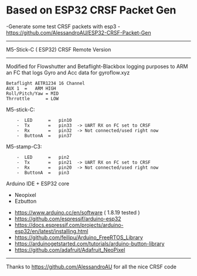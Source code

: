 # Based on ESP32 CRSF Packet Gen
  -Generate some test CRSF packets with esp3
  -https://github.com/AlessandroAU/ESP32-CRSF-Packet-Gen
 

______________________________
M5-Stick-C ( ESP32) CRSF Remote Version
______________________________

Modified for Flowshutter and Betaflight-Blackbox logging purposes
to ARM an FC that logs Gyro and Acc data for gyroflow.xyz 

    Betaflight AETR1234 16 Channel
    AUX 1  =   ARM HIGH
    Roll/Pitch/Yaw = MID
    Thrrottle      = LOW


   M5-stick-C:

        -  LED      =   pin10
        -  Tx       =   pin33  -> UART RX on FC set to CRSF
        -  Rx       =   pin32  -> Not connected/used right now
        -  ButtonA  =   pin37
  
  M5-stamp-C3:

        -  LED      =   pin2
        -  Tx       =   pin21  -> UART RX on FC set to CRSF
        -  Rx       =   pin20  -> Not connected/used right now
        -  ButtonA  =   pin3
  

Arduino IDE + ESP32 core

  +  Neopixel
  +  Ezbutton

- https://www.arduino.cc/en/software ( 1.8.19 tested )
- https://github.com/espressif/arduino-esp32
- https://docs.espressif.com/projects/arduino-esp32/en/latest/installing.html
- https://github.com/feilipu/Arduino_FreeRTOS_Library
- https://arduinogetstarted.com/tutorials/arduino-button-library
- https://github.com/adafruit/Adafruit_NeoPixel


______________________________

Thanks to https://github.com/AlessandroAU for all the nice CRSF code
